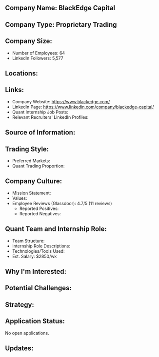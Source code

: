 ## Company Name: BlackEdge Capital

## Company Type: Proprietary Trading

## Company Size:
- Number of Employees: 64
- LinkedIn Followers: 5,577

## Locations:

## Links:
- Company Website: https://www.blackedge.com/
- LinkedIn Page: https://www.linkedin.com/company/blackedge-capital/
- Quant Internship Job Posts: 
- Relevant Recruiters' LinkedIn Profiles: 

## Source of Information:

## Trading Style:
- Preferred Markets: 
- Quant Trading Proportion: 

## Company Culture:
- Mission Statement: 
- Values: 
- Employee Reviews (Glassdoor): 4.7/5 (11 reviews)
  - Reported Positives:
  - Reported Negatives:

## Quant Team and Internship Role:
- Team Structure: 
- Internship Role Descriptions: 
- Technologies/Tools Used: 
- Est. Salary: $2850/wk

## Why I'm Interested:

## Potential Challenges: 

## Strategy:

## Application Status:
No open applications.

## Updates:
